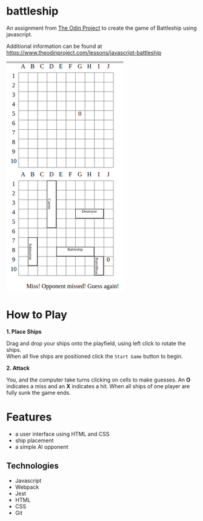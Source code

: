 # battleship
An assignment from [The Odin Project](https://www.theodinproject.com/) to create the game of Battleship using javascript.

Additional information can be found at https://www.theodinproject.com/lessons/javascript-battleship

![Board](doc/board.png)


# How to Play
**1. Place Ships**

Drag and drop your ships onto the playfield, using left click to rotate the ships.\
When all five ships are positioned click the <code>Start Game</code> button to begin.

**2. Attack**

You, and the computer take turns clicking on cells to make guesses. An **O** indicates a miss and an **X** indicates a hit. When all ships of one player are fully sunk the game ends.

# Features

- a user interface using HTML and CSS
- ship placement
- a simple AI opponent



## Technologies
- Javascript
- Webpack
- Jest
- HTML
- CSS
- Git